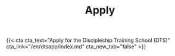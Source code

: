 ﻿---
# An instance of the Blank widget.
# Documentation: https://sourcethemes.com/academic/docs/page-builder/
widget: blank

# Activate this widget? true/false
active: true

# This file represents a page section.
headless: true

# Order that this section appears on the page.
weight: 50

title: Apply

design:
  columns: "2"

  #spacing:
  #  padding: ["20px", "0", "20px", "0"]

---

{{< cta cta_text="Apply for the Discipleship Training School (DTS)" cta_link="/en/dtsapp/index.md" cta_new_tab="false" >}}